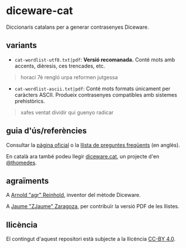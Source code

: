 diceware-cat
============
Diccionaris catalans per a generar contrasenyes Diceware.

variants
--------
* ```cat-wordlist-utf8.txt|pdf```: **Versió recomanada.** Conté mots amb accents, dièresis, ces trencades, etc.

> horaci 7è rengló urpa reformen jutgessa

* ```cat-wordlist-ascii.txt|pdf```: Conté mots formats únicament per caràcters ASCII. Produeix contrasenyes compatibles amb sistemes prehistòrics.

> xafes ventat dividir qui guenyo radicar

guia d'ús/referències
---------------------
Consultar la [pàgina oficial](http://world.std.com/~reinhold/diceware.html) o la [llista de preguntes freqüents](http://world.std.com/~reinhold/dicewarefaq.html) (en anglès).

En català ara també podeu llegir [diceware.cat](http://diceware.cat/), un projecte d'en [@thomedes](https://github.com/thomedes).

agraïments
----------
A [Arnold "agr" Reinhold](http://world.std.com/~reinhold/), inventor del mètode Diceware.

A [Jaume "ZJaume" Zaragoza](https://github.com/ZJaume), per contribuïr la versió PDF de les llistes.

llicència
---------
El contingut d'aquest repositori està subjecte a la llicència [CC-BY 4.0](http://creativecommons.org/licenses/by/4.0/).
